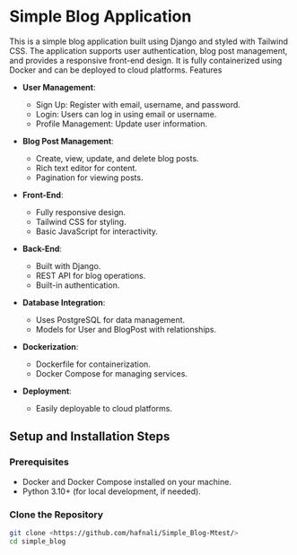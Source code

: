 # Simple Blog Application
This is a simple blog application built using Django and styled with Tailwind CSS. The application supports user authentication, blog post management, and provides a responsive front-end design. It is fully containerized using Docker and can be deployed to cloud platforms.
Features
- **User Management**:
  - Sign Up: Register with email, username, and password.
  - Login: Users can log in using email or username.
  - Profile Management: Update user information.

- **Blog Post Management**:
  - Create, view, update, and delete blog posts.
  - Rich text editor for content.
  - Pagination for viewing posts.

- **Front-End**:
  - Fully responsive design.
  - Tailwind CSS for styling.
  - Basic JavaScript for interactivity.

- **Back-End**:
  - Built with Django.
  - REST API for blog operations.
  - Built-in authentication.

- **Database Integration**:
  - Uses PostgreSQL for data management.
  - Models for User and BlogPost with relationships.

- **Dockerization**:
  - Dockerfile for containerization.
  - Docker Compose for managing services.

- **Deployment**:
  - Easily deployable to cloud platforms.

## Setup and Installation Steps

### Prerequisites
- Docker and Docker Compose installed on your machine.
- Python 3.10+ (for local development, if needed).

### Clone the Repository
```bash
git clone <https://github.com/hafnali/Simple_Blog-Mtest/>
cd simple_blog
